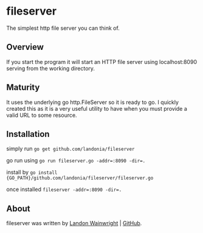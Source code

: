 # fileserver

The simplest http file server you can think of.

## Overview

If you start the program it will start an HTTP file server using localhost:8090
serving from the working directory.

## Maturity

It uses the underlying go http.FileServer so it is ready to go. I quickly created
this as it is a very useful utility to have when you must provide a valid URL to
some resource.

## Installation

simply run `go get github.com/landonia/fileserver`

go run using `go run fileserver.go -addr=:8090 -dir=.`

install by `go install {GO_PATH}/github.com/landonia/fileserver/fileserver.go`

once installed `fileserver -addr=:8090 -dir=.`

## About

fileserver was written by [Landon Wainwright](http://www.landotube.com) | [GitHub](https://github.com/landonia).
